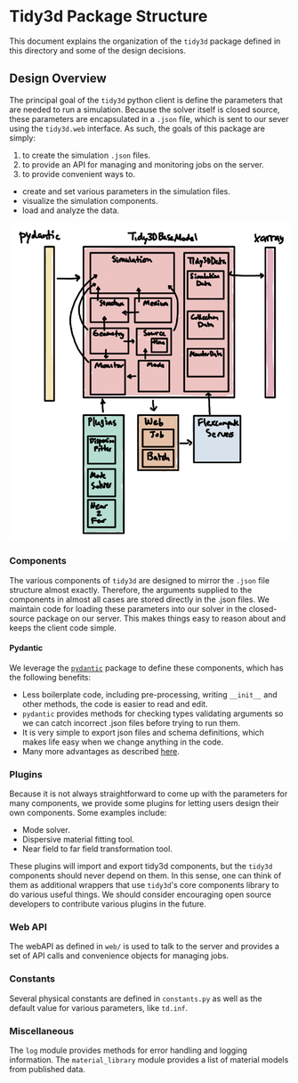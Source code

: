 # Tidy3d Package Structure

This document explains the organization of the `tidy3d` package defined in this directory and some of the design decisions.

## Design Overview

The principal goal of the `tidy3d` python client is define the parameters that are needed to run a simulation.
Because the solver itself is closed source, these parameters are encapsulated in a `.json` file, which is sent to our sever using the `tidy3d.web` interface.
As such, the goals of this package are simply:

1. to create the simulation `.json` files.
2. to provide an API for managing and monitoring jobs on the server.
3. to provide convenient ways to.
  - create and set various parameters in the simulation files.
  - visualize the simulation components.
  - load and analyze the data.

<img src="../docs/_static/img/structure.png">

### Components

The various components of `tidy3d` are designed to mirror the `.json` file structure almost exactly.
Therefore, the arguments supplied to the components in almost all cases are stored directly in the .json files.
We maintain code for loading these parameters into our solver in the closed-source package on our server.
This makes things easy to reason about and keeps the client code simple.

#### Pydantic

We leverage the [`pydantic`](https://pydantic-docs.helpmanual.io) package to define these components, which has the following benefits:
- Less boilerplate code, including pre-processing, writing `__init__` and other methods, the code is easier to read and edit.
- `pydantic` provides methods for checking types validating arguments so we can catch incorrect .json files before trying to run them.
- It is very simple to export json files and schema definitions, which makes life easy when we change anything in the code.
- Many more advantages as described [here](https://pydantic-docs.helpmanual.io/#rationale).


### Plugins

Because it is not always straightforward to come up with the parameters for many components, we provide some plugins for letting users design their own components.
Some examples include:
- Mode solver.
- Dispersive material fitting tool.
- Near field to far field transformation tool.

These plugins will import and export tidy3d components, but the `tidy3d` components should never depend on them.
In this sense, one can think of them as additional wrappers that use `tidy3d`'s core components library to do various useful things.
We should consider encouraging open source developers to contribute various plugins in the future.

### Web API

The webAPI as defined in `web/` is used to talk to the server and provides a set of API calls and convenience objects for managing jobs.

### Constants

Several physical constants are defined in `constants.py` as well as the default value for various parameters, like `td.inf`.

### Miscellaneous

The `log` module provides methods for error handling and logging information.
The `material_library` module provides a list of material models from published data.
